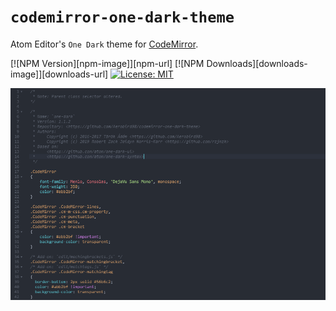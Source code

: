 # `codemirror-one-dark-theme`

Atom Editor's `One Dark` theme for [CodeMirror](https://codemirror.net/).

  [![NPM Version][npm-image]][npm-url]
  [![NPM Downloads][downloads-image]][downloads-url]
  [![License: MIT](https://img.shields.io/badge/License-MIT-yellow.svg)](https://opensource.org/licenses/MIT)

![Screenshot](./docs/screenshot.png)
